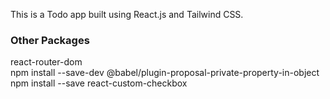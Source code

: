 This is a Todo app built using React.js and Tailwind CSS.

### Other Packages
react-router-dom\
npm install --save-dev @babel/plugin-proposal-private-property-in-object\
npm install --save react-custom-checkbox

